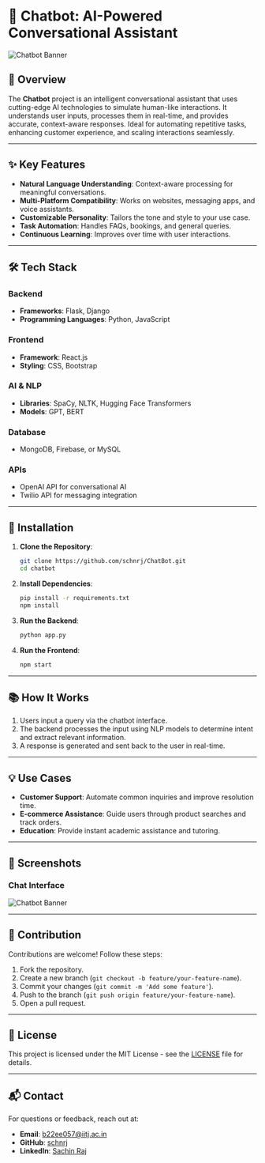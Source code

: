# 🤖 Chatbot: AI-Powered Conversational Assistant

![Chatbot Banner](https://github.com/schnrj/ChatBot/blob/main/ChatBot.jpg)

## 🚀 Overview
The **Chatbot** project is an intelligent conversational assistant that uses cutting-edge AI technologies to simulate human-like interactions. It understands user inputs, processes them in real-time, and provides accurate, context-aware responses. Ideal for automating repetitive tasks, enhancing customer experience, and scaling interactions seamlessly.

---

## ✨ Key Features
- **Natural Language Understanding**: Context-aware processing for meaningful conversations.
- **Multi-Platform Compatibility**: Works on websites, messaging apps, and voice assistants.
- **Customizable Personality**: Tailors the tone and style to your use case.
- **Task Automation**: Handles FAQs, bookings, and general queries.
- **Continuous Learning**: Improves over time with user interactions.

---

## 🛠️ Tech Stack
### **Backend**
- **Frameworks**: Flask, Django
- **Programming Languages**: Python, JavaScript

### **Frontend**
- **Framework**: React.js
- **Styling**: CSS, Bootstrap

### **AI & NLP**
- **Libraries**: SpaCy, NLTK, Hugging Face Transformers
- **Models**: GPT, BERT

### **Database**
- MongoDB, Firebase, or MySQL

### **APIs**
- OpenAI API for conversational AI
- Twilio API for messaging integration

---

## 🔧 Installation
1. **Clone the Repository**:
   ```bash
   git clone https://github.com/schnrj/ChatBot.git
   cd chatbot
   ```

2. **Install Dependencies**:
   ```bash
   pip install -r requirements.txt
   npm install
   ```

3. **Run the Backend**:
   ```bash
   python app.py
   ```

4. **Run the Frontend**:
   ```bash
   npm start
   ```

---

## 📚 How It Works
1. Users input a query via the chatbot interface.
2. The backend processes the input using NLP models to determine intent and extract relevant information.
3. A response is generated and sent back to the user in real-time.

---

## 💡 Use Cases
- **Customer Support**: Automate common inquiries and improve resolution time.
- **E-commerce Assistance**: Guide users through product searches and track orders.
- **Education**: Provide instant academic assistance and tutoring.

---

## 🌟 Screenshots
### Chat Interface
![Chatbot Banner](https://github.com/schnrj/ChatBot/blob/main/ChatBot.jpg)

---

## 🤝 Contribution
Contributions are welcome! Follow these steps:
1. Fork the repository.
2. Create a new branch (`git checkout -b feature/your-feature-name`).
3. Commit your changes (`git commit -m 'Add some feature'`).
4. Push to the branch (`git push origin feature/your-feature-name`).
5. Open a pull request.

---

## 📜 License
This project is licensed under the MIT License - see the [LICENSE](LICENSE) file for details.

---

## 📬 Contact
For questions or feedback, reach out at:
- **Email**: b22ee057@iitj.ac.in
- **GitHub**: [schnrj](https://github.com/schnrj)
- **LinkedIn**: [Sachin Raj](https://linkedin.com/in/your-linkedin-profile)
